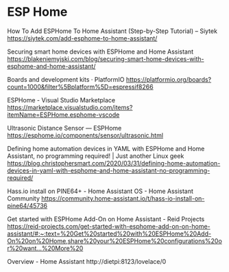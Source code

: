 # ESP Home

How To Add ESPHome To Home Assistant (Step-by-Step Tutorial) – Siytek
https://siytek.com/add-esphome-to-home-assistant/

Securing smart home devices with ESPHome and Home Assistant
https://blakeniemyjski.com/blog/securing-smart-home-devices-with-esphome-and-home-assistant/

Boards and development kits · PlatformIO
https://platformio.org/boards?count=1000&filter%5Bplatform%5D=espressif8266

ESPHome - Visual Studio Marketplace
https://marketplace.visualstudio.com/items?itemName=ESPHome.esphome-vscode

Ultrasonic Distance Sensor — ESPHome
https://esphome.io/components/sensor/ultrasonic.html

Defining home automation devices in YAML with ESPHome and Home Assistant, no programming required! | Just another Linux geek
https://blog.christophersmart.com/2020/03/31/defining-home-automation-devices-in-yaml-with-esphome-and-home-assistant-no-programming-required/

Hass.io install on PINE64+ - Home Assistant OS - Home Assistant Community
https://community.home-assistant.io/t/hass-io-install-on-pine64/45736

Get started with ESPHome Add-On on Home Assistant - Reid Projects
https://reid-projects.com/get-started-with-esphome-add-on-on-home-assistant/#:~:text=%20Get%20started%20with%20ESPHome%20Add-On%20on%20Home,share%20your%20ESPHome%20configurations%20or%20want...%20More%20

Overview - Home Assistant
http://dietpi:8123/lovelace/0

